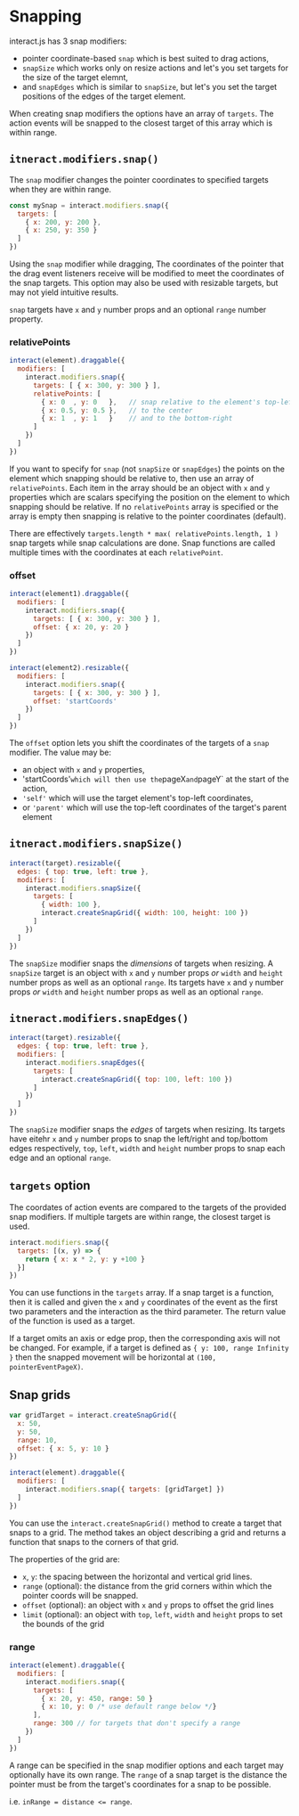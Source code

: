 Snapping
========

interact.js has 3 snap modifiers:

 - pointer coordinate-based `snap` which is best suited to drag actions,
 - `snapSize` which works only on resize actions and let's you set targets for
   the size of the target elemnt,
 - and `snapEdges` which is similar to `snapSize`, but let's you set the target
   positions of the edges of the target element.

When creating snap modifiers the options have an array of `targets`. The action
events will be snapped to the closest target of this array which is within
range.

`itneract.modifiers.snap()`
---------------------------

The `snap` modifier changes the pointer coordinates to specified targets when
they are within range.

```js
const mySnap = interact.modifiers.snap({
  targets: [
    { x: 200, y: 200 },
    { x: 250, y: 350 }
  ]
})
```

Using the `snap` modifier while dragging, The coordinates of the pointer that
the drag event listeners receive will be modified to meet the coordinates of the
snap targets. This option may also be used with resizable targets, but may not
yield intuitive results.

`snap` targets have `x` and `y` number props and an optional `range` number
property.

### relativePoints

```javascript
interact(element).draggable({
  modifiers: [
    interact.modifiers.snap({
      targets: [ { x: 300, y: 300 } ],
      relativePoints: [
        { x: 0  , y: 0   },   // snap relative to the element's top-left,
        { x: 0.5, y: 0.5 },   // to the center
        { x: 1  , y: 1   }    // and to the bottom-right
      ]
    })
  ]
})
```

If you want to specify for `snap` (not `snapSize` or `snapEdges`) the points on
the element which snapping should be relative to, then use an array of
`relativePoints`. Each item in the array should be an object with `x` and `y`
properties which are scalars specifying the position on the element to which
snapping should be relative. If no `relativePoints` array is specified or the
array is empty then snapping is relative to the pointer coordinates (default).

There are effectively `targets.length * max( relativePoints.length, 1 )` snap
targets while snap calculations are done. Snap functions are called multiple
times with the coordinates at each `relativePoint`.

### offset

```javascript
interact(element1).draggable({
  modifiers: [
    interact.modifiers.snap({
      targets: [ { x: 300, y: 300 } ],
      offset: { x: 20, y: 20 }
    })
  ]
})

interact(element2).resizable({
  modifiers: [
    interact.modifiers.snap({
      targets: [ { x: 300, y: 300 } ],
      offset: 'startCoords'
    })
  ]
})
```

The `offset` option lets you shift the coordinates of the targets of a `snap`
modifier. The value may be:

 - an object with `x` and `y` properties,
 - 'startCoords'` which will then use the `pageX` and `pageY` at the start of
   the action,
 - `'self'` which will use the target element's top-left coordinates,
 - or `'parent'` which will use the top-left coordinates of the target's parent
   element

`itneract.modifiers.snapSize()`
-------------------------------

```js
interact(target).resizable({
  edges: { top: true, left: true },
  modifiers: [
    interact.modifiers.snapSize({
      targets: [
        { width: 100 },
        interact.createSnapGrid({ width: 100, height: 100 })
      ]
    })
  ]
})
```

The `snapSize` modifier snaps the *dimensions* of targets when resizing. A
`snapSize` target is an object with `x` and `y` number props *or* `width` and
`height` number props as well as an optional `range`.  Its targets have `x` and
`y` number props *or* `width` and `height` number props as well as an optional
`range`.

`itneract.modifiers.snapEdges()`
--------------------------------

```js
interact(target).resizable({
  edges: { top: true, left: true },
  modifiers: [
    interact.modifiers.snapEdges({
      targets: [
        interact.createSnapGrid({ top: 100, left: 100 })
      ]
    })
  ]
})
```

The `snapSize` modifier snaps the *edges* of targets when resizing.  Its targets
have eitehr `x` and `y` number props to snap the left/right and top/bottom edges
respectively, `top`, `left`, `width` and `height` number props to snap each edge
and an optional `range`.

`targets` option
----------------

The coordates of action events are compared to the targets of the provided snap
modifiers. If multiple targets are within range, the closest target is used.

```js
interact.modifiers.snap({
  targets: [(x, y) => {
    return { x: x * 2, y: y +100 }
  }]
})
```

You can use functions in the `targets` array. If a snap target is a function,
then it is called and given the `x` and `y` coordinates of the event as the
first two parameters and the interaction as the third parameter.  The return
value of the function is used as a target.

If a target omits an axis or edge prop, then the corresponding axis will not be
changed. For example, if a target is defined as `{ y: 100, range Infinity }`
then the snapped movement will be horizontal at `(100, pointerEventPageX)`.

## Snap grids

```javascript
var gridTarget = interact.createSnapGrid({
  x: 50,
  y: 50,
  range: 10,
  offset: { x: 5, y: 10 }
})

interact(element).draggable({
  modifiers: [
    interact.modifiers.snap({ targets: [gridTarget] })
  ]
})
```

You can use the `interact.createSnapGrid()` method to create a target that snaps
to a grid. The method takes an object describing a grid and returns a function
that snaps to the corners of that grid.

The properties of the grid are:

 - `x`, `y`: the spacing between the horizontal and vertical grid lines.
 - `range` (optional): the distance from the grid corners within which the
   pointer coords will be snapped.
 - `offset` (optional): an object with `x` and `y` props to offset the grid
   lines
 - `limit` (optional): an object with `top`, `left`, `width` and `height` props
   to set the bounds of the grid

### range

```javascript
interact(element).draggable({
  modifiers: [
    interact.modifiers.snap({
      targets: [
        { x: 20, y: 450, range: 50 }
        { x: 10, y: 0 /* use default range below */}
      ],
      range: 300 // for targets that don't specify a range
    })
  ]
})
```

A range can be specified in the snap modifier options and each target may
optionally have its own range. The `range` of a snap target is the distance the
pointer must be from the target's coordinates for a snap to be possible.

i.e. `inRange = distance <= range`.
